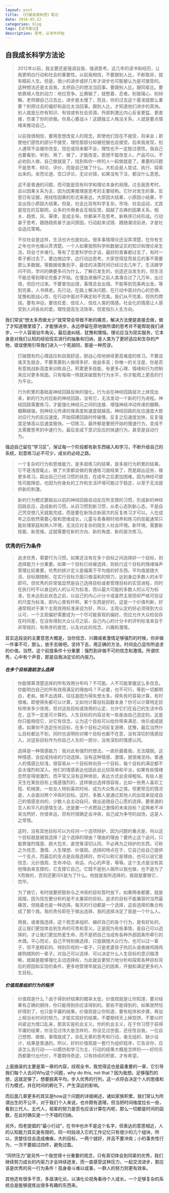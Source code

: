 ```yaml
---
layout: post
title: 《打破自我标签》笔记
date: 2016-05-22
categories: blog
tags: [读书笔记]
description: 思考，从写作开始
---
```


## 自我成长科学方法论

> 2012年以前，我主要还是强调自我、强调思考。这几年的读书和经历，让我更明白行动和社会的重要性。以前我相信，不要跟别人比，不断取非，就有精彩人生。但是，很小的进步或好几年才进步也可能被认为是可接受的。这种想法还是太自我，太把自己的想法当回事。要跟别人比，跟同辈比。要依靠顺人性的动力：地位竞争。比赛输了，就憋着、忍者。别玻璃心、别辩解。老师跟自己过去比，进步是太慢了，而且，你的过去这个基准就那么重要？别把过去的偏好和品位太当回事。跟别人比，才知道他们进步的真快。别人就是比你有知识、有钱或有社会资源。外部刺激比内心反省更猛、更直接，伤害了你的骄傲。你真心要战斗！这跟独立人格没关系，人就是要点情绪来推动自己。

> 以前我很相信，要用思想改变人的观念，即使他们现在不接受，将来会；即使他们感性的部分不接受，理性那部分如被挖掘也会接受。后来我发现，别人通常不会被你改变，现在或将来都不会，理性也不一定胜过感性，我自己也要看到、听到、用了、做了，才能改变。思想不能改变人，产品可以。不必劝别人做，自己做就是了，找到和你一样的人一起做就是了。重要的问题不是思考、辩论、评价，而是自己做了什么。大机会是人尝试、执行、探索出来的。坐而论道、空口评论，无论对错，如果没有下注，都没什么意思。

> 这不是普通的问题，而可能是现有科学和理论本身的局限。过去我思考时，会以因果关系为主，因为因果推理是思考的主要结构。它针对发生的事，反思已有证据，用线性因果的形式来表达，大原因大结果，小原因小结果，不会出现小原因大结果。但是，社会比现有科学复杂。市场、社会运动，尤其是现在的互联网，众多的作用者会互相反馈，超越了古典的因果关系，相关、趋势、风、幂律，变成主导。你都来不及思考，新秩序已经形成。行动甚于思考，跟随趋势甚于追问原因，行动起来试错、跟随潮流前进，才是社会适应策略。

> 不仅社会是这样，生活也许也是如此。很多事情理论还没弄清楚，在你有生之年也许也难以弄清楚。一个人如果按照科学和数据证实的知识和理论来生活，将会寸步难行。等有了恋爱科学你才谈，最好的青春都过去了，有时一辈子都过去了。要边做边学，边行动边思考。大家觉得显而易见的事不需要那么多数据。等数据收集到手，最佳的决策时间已经过去几年了。生活跟学问不同，学问的确要多问为什么，了解已发生的，创造还没发生的，但生活不能总等到理论完备才开始。在懂血液循环之前人类凑合过了几万年，出过错，但应付过来。不要害怕出错，事情总会出错。不能等到完美再出发。等到完美，人书俱老。先行动，在路上解决问题，在行动中面对内心的恐惧、犹豫和胆战心惊，在行动中面对不确定和不完美。我们从不完美，但热烈燃烧。要有冲动，要信任爱、信任人、信任人类的情感。社会化的情感让人感受到人间各处的爱。理性提高生活效率，但爱指引人生方向。

我们常说“想太多而做太少”就常常会导致不断的痛苦，解决方法便是直接去做，做了才知道哪里错了，才能够进步。永远停留在原地做所谓的思考并不能帮助我们进步，一个人容易钻牛角尖，最后是纠结、犹豫和懊恼。理论应当为现实服务，它本身是对我们认知的经验现实进行的抽象和归纳，是人类为了更好适应和生存的产物，错误使用引导我们进入一个死胡同，那是一种荒谬。

> 打破既有的心理适应和自我舒适，胆战心惊地继续更高难度的练习。不要说谁天生就会，不要羡慕别人做得多好、收益多高；你唯一的关注是，你是否有意挑战新高度来训练自己，积累更多技能，有更多心理、情绪和行为控制来应对更多局面。只有每隔一阵就突破既有行为水平，你才能爬上更高的行为平台。

> 行为积累的基础是神经回路反映的强化。行为会在神经回路层次上体现出来，新的行为对应新的神经回路，没有它，无法发动一个新的行为进程。神经回路需要练习，才能强化神经元之间的连接、增强神经冲动传递的髓鞘，髓鞘越强，则神经元传递的保真度和速度就越高，神经回路的反应速度大致对应行为的反应速度。开始搭建回路时传输慢，反复之后速度加快，反复强度足够高以后速度极快。一切练习，最终都是要把开始的慢速行为，变成不太需要思考的中速行为，最后变成下意识反应的快速行为，甚至是自动行为。

强迫自己留在“学习区”，保证每一个阶段都有新东西输入和学习，不断升级自己的系统，刻意练习必不可少，成长的必经之路。

> 一个复杂的行为和思维能力，是多层练习的结果，是多层行为积累的结果。它不是浅尝辄止，做了大家都会做的普通练习就结束了，而是超出这些，做更多练习。超出自己已经习惯的状态，在成年之后更加困难，因为神经可塑性可能降低，也因为你身处的工作和生活环境可能过于稳定，以至于无法提供新的刺激。

> 新的行为模式要超出以前的神经回路自动反应所支撑的习惯，形成新的神经回路反应，造成新的习惯。从旧习惯到新习惯，从老心态到新心态，不是自己凭空想几天就能完成，而是要在新场合新层次的反复练习才可以。人在成年之后依然需要心智和思维成长，儿童与青春期时培养和练习的技能通常只能处理家庭和熟人环境，无法应对复杂的陌生人社会环境。新环境，需要新技能、新思维。这就需要在新的方向、新的角度、新的层次练习。

### 优秀的行为条件

> 追求优秀，需要行为习惯。如果还没有在多个目标之间选择好一个目标，则选择能力十分重要。如果一个目标已经被选择，则执行这个目标的情绪噪声管理比较重要。优秀的统计定义是偏离于平均值的好东西。平均值是随大流、目标跟随制，在实行目标方面只做温和的努力，达到身边多数人的水平即可。但优秀的异常值显然是自己选择目标或者管理目标的实现进程，同时在执行时不以身边的人的认可为标准，而以最大可能的多数人的认可为标准，在未达到此状态之前，以自己的内心计分卡或虽然主观但却严格可验证的尺度为标准，即内心里有杆秤。某个东西是好的，这是一个价值判断，好通常相对于某个主观效用标准来说为好，所以，主观认定的好必须得到大众认可，一个主观偏好需要成为一个尽可能客观的偏好。但应允许大众检验存在时间差，在没有得到大众认可之前，自己内心的计分卡的评判标准来自于非常规的、有秩序的直觉，以及对此的信念、兴趣和激情。

其实这段说的主要意思大概是，当你信念、兴趣或者激情足够强烈的时候，你非做一件事不可，那么，放手去做吧。坚持下去，用正确的方法，时间会凸显你所追求的价值。当然，这个前提条件十分重要：强烈到非做不可的信念和激情。所谓优秀，心中有个声音，那是自我决定论的内驱力。

##### 在多个目标面前怎么选择

> 你能够算清楚选择的所有效用分布吗？不可能。人不可能掌握这么多信息。你能明白自己的所有效用满足的理由吗？不必要，也不可行，等到一切都明白，老矣。做不出选择，往往是因为得失想太多。得失有时容易计算，有时很难。即使得失都可以计算，又如何计算目标函数本身？你可以计算特定目标带来多少效用，但对这些目标或效用的认定，允许它们在自己的生活中存在，这不一定是可计算的。人生目标的内容总有一些是由自己选定的。这是你只能相信它，对它有信念，认为这个目标可以给你带来满足、快乐或成就感。如果你不选定任何目标，在多个目标之间反复游移、犹豫，最后当然什么目标都达不到，同时也说明你对哪个目标也都不在意，没有深切的情感投入，对这些目标作为你自己人生的一部分，没有深刻的情感认同。

> 选择是一种情感能力：我对此有强烈的想法，一直折磨着我，无法摆脱。这种情感，会促成持续的行动选择。没有这种情感、激情，就很难坚持。普通人的情感比较浅，很容易从一个目标转向另一个目标，每个目标的满足都不会太强烈和深入。他们的情感表达也因此会比较简单和平淡，如果有些情绪忽然变得很激烈，而平常又没有这种体验，表达方式会变得粗俗。有些人是天生在某些目标上情感强烈的，这样做出选择很容易，比如一些男人喜欢工程、机械类，一些女人特别喜欢时尚、成为大众焦点之类。但更常见的情况是，人会面对两个冲突的目标。这时，多数人是通过其他人的出现来促成自己的情感变向的，少数人会主动自问，做出追随自己心愿的选择。要普通的恋人和平凡的感情生活，还是要一个点燃自己激情的未来目标？这两者不冲突当然好，你很幸运，但有时很确定会冲突，自己成为争夺的战场，这是人之常情。

> 这时，没有其他目标可以为任何一个选项辩护，因为问题的重点是，何以这个目标就是被我选择？这个选择的理由？理由的理由？要终止这个追问，只能靠强烈情感、胆大包天、直觉等深切认同、不必再为之辩护的东西，可称之为信念、激情、人生理想、价值观。选择的特点在于，它自己给自己提供一个支点，而最后的支点是自我选择的，你可以称它是理由，也可以说它是信念、元价值观、生命冲动、命运、内心的声音，等等。这个支点是没有其他理由来支撑的，它支撑它自己。它既不是别人做所以我也做，也不是为了X而做的，否则还要问X是为了什么。他就是我所选择的，我就是要做它，完毕。

> 为了做它，有时就要把那些与之冲突的目标暂时放下。如果两者都要，就是摇摆，因为现在要分析的是不太兼容的目标。追求的目标不能兼容时当然最痛苦，但拖着也是一种选择。每天的行动都是一个选择，这些选择的集合构成了那个我。我的责任即在于做出选择，我的选择决定了我是一个什么人。

> 用我，或者我选择，这个观念来组织、编织自己的各个行为，是有好处的，这让我们更加体会到生命的可贵和意义。正是因为有些事情，是自己可以选择的，才让我们更加热爱生命，而不是把自己当成有各种外部因素所牵引的木偶。平心而论，自己不特别做选择，只是跟随大众行为，也可以过一辈子，但不是精彩的、特别珍视的一辈子，只是老婆孩子热炕头或者嫁鸡随鸡嫁狗随狗的一辈子。对自己可以选择、可以决定什么人生目标的意识越清晰，就越是能够强化主动选择权，为此就会更努力地分析和探索各种目标背后的原因和实现的条件，更多地管理早就自己的因素，开掘和满足更多的人生目标。


##### 价值观是组织行为的程序

> 价值观是什么？由于得到好结果的概率太低，价值观就是让你知道，要对结果有正确的期待，你只能得到你应该得到的。那些不能得到的，如果居然恰好得到了，也只是平庸的结果。价值观是让你知道，要有程序和步骤，再加上相当长时间的努力，才能实现好的结果。不要期待天上掉馅饼，不要以时间紧迫为借口乱来，那其实是机会主义。你的机会主义，在于你习惯于获得平庸的结果，你没见过伟大是怎样的，你没见过世面，还任性自我，一位自己想想、做做，事情就成了。杂乱无章的思考和行动，毫无组织、缺少设计，结果是普通的。所以，好的价值观是一套行为组织程序，它告诉你，应该怎么去行动——以模仿和学习为主，行动的结果大概是怎样的——好的东西都要付出代价，不要期待奇迹，只有持续的积累，才有希望。

上面摘录的主要是第一章的内容，综观全书，我觉得这也是最重要的一章，它引导我们每个人去问Why这个问题，why do this, not that？因为我想。足够强烈的想，这就足够了。想要脱离平均，步入优秀的行列，这一点将会决定个人的思维和行为模式，并在时间的孵化下，产生深远的影响。

而后面几章更多的其实是how这个问题的详细阐述，诸如家族积累，我们常认为所谓出生的不公平，对于我们个人来说，也许颇有道理，但当把时间维度拉长一些，看到三代人、五代人，祖辈的努力是否也应该计算在内呢，那么一切都是时间的函数，在此时确实是一个不错的归纳。

另外，阳老提倡的“最小行动”，在书中也许不是这个名字，但表达的意思相近，人的认知能力其实是有限的，同一时段进入它的工作记忆只有很少的几个组块，所以，贪婪往往会造成瘫痪，大的目标，一两个就好，并且不要冲突；小的事务性行为，一次不要超过四件，避免过载。

“同侪压力”是另外一个我觉得十分重要的观念，只有真切体会到同辈的优秀，我们继续努力成长的内驱力才会持续迸发，而一直感受这种压力，一起交流进步，那应该是优秀的另一行为条件！孤身奋斗难以成事，一群人的努力则更有效率。

其他还有很多干货，多层演化论，以演化论视角看待个人成长，一个足够复杂的系统总是能够提炼出很多有趣的东西来。
